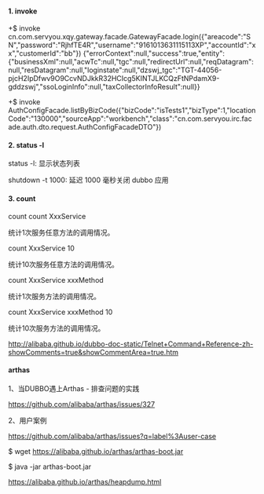 



#### 1. invoke

+$ invoke cn.com.servyou.xqy.gateway.facade.GatewayFacade.login({"areacode":"SN","password":"RjhfTE4R","username":"9161013631115113XP","accountId":"xx","customerId":"bb"})
{"errorContext":null,"success":true,"entity":{"businessXml":null,"acwTc":null,"tgc":null,"redirectUrl":null,"reqDatagram":null,"resDatagram":null,"loginstate":null,"dzswj_tgc":"TGT-44056-pjcH2IpDfwv9O9CcvNDJkkR32HCIcg5KINTJLKCQzFtNPdamX9-gddzswj","ssoLoginInfo":null,"taxCollectorInfoResult":null}}

+$ invoke AuthConfigFacade.listByBizCode({"bizCode":"isTests1","bizType":1,"locationCode":"130000","sourceApp":"workbench","class":"cn.com.servyou.irc.facade.auth.dto.request.AuthConfigFacadeDTO"})


#### 2. status -l

status -l: 显示状态列表

shutdown -t 1000: 延迟 1000 毫秒关闭 dubbo 应用

#### 3. count



count
count XxxService

统计1次服务任意方法的调用情况。

count XxxService 10

统计10次服务任意方法的调用情况。

count XxxService xxxMethod

统计1次服务方法的调用情况。

count XxxService xxxMethod 10

统计10次服务方法的调用情况。


http://alibaba.github.io/dubbo-doc-static/Telnet+Command+Reference-zh-showComments=true&showCommentArea=true.htm




#### arthas

1、当DUBBO遇上Arthas - 排查问题的实践

https://github.com/alibaba/arthas/issues/327

2、用户案例

https://github.com/alibaba/arthas/issues?q=label%3Auser-case

$ wget https://alibaba.github.io/arthas/arthas-boot.jar

$ java -jar arthas-boot.jar

https://alibaba.github.io/arthas/heapdump.html


